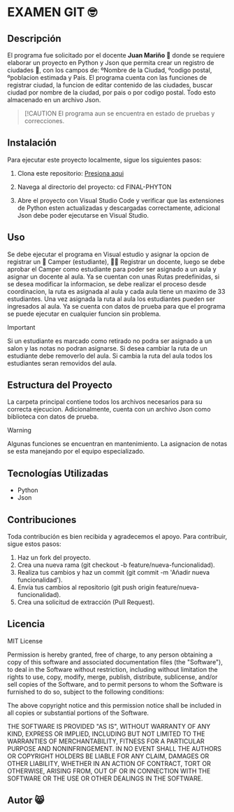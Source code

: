# EXAMEN GIT  🤓
## Descripción

El programa fue solicitado por el docente **Juan Mariño 🥑** donde se requiere elaborar un proyecto en Python y Json que permita crear un registro de ciudades 📔, con los campos de: ºNombre de la Ciudad, ºcodigo postal, ºpoblacion estimada y Pais.
El programa cuenta con las funciones de registrar ciudad, la funcion   de editar contenido de las ciudades, buscar ciudad por nombre de la ciudad, por pais o por codigo postal. Todo esto almacenado en un archivo Json.

> [!CAUTION
> El programa aun se encuentra en estado de pruebas y correcciones.

## Instalación

Para ejecutar este proyecto localmente, sigue los siguientes pasos:

1. Clona este repositorio: [Presiona aqui](https://github.com/JhoanDiazArdila/FINAL-PHYTON)

2. Navega al directorio del proyecto:
   cd FINAL-PHYTON

3. Abre el proyecto con Visual Studio Code y verificar que las extensiones de Python esten actualizadas y descargadas correctamente, adicional Json debe poder ejecutarse en Visual Studio.

## Uso

Se debe ejecutar el programa en Visual estudio y asignar la opcion de registrar un 🚀 Camper (estudiante), 👨‍🏫 Registrar un docente, luego se debe aprobar el Camper como estudiante para poder ser asignado a un aula y asignar un docente al aula.
Ya se cuentan con unas Rutas predefinidas, si se desea modificar la informacion, se debe realizar el proceso desde coordinacion, la ruta es asignada al aula y cada aula tiene un maximo de 33 estudiantes.
Una vez asignada la ruta al aula los estudiantes pueden ser ingresados al aula.
Ya se cuenta con datos de prueba para que el programa se puede ejecutar en cualquier funcion sin problema.

> [!IMPORTANT]
> Si un estudiante es marcado como retirado no podra ser asignado a un salon y las notas no podran asignarse.
> Si desea cambiar la ruta de un estudiante debe removerlo del aula.
> Si cambia la ruta del aula todos los estudiantes seran removidos del aula.

## Estructura del Proyecto

La carpeta principal contiene todos los archivos necesarios para su correcta ejecucion. Adicionalmente, cuenta con un archivo Json como biblioteca con datos de prueba.

> [!WARNING]
> Algunas funciones se encuentran en mantenimiento.
> La asignacion de notas se esta manejando por el equipo especializado.

## Tecnologías Utilizadas

- Python
- Json

## Contribuciones

Toda contribución es bien recibida y agradecemos el apoyo. Para contribuir, sigue estos pasos:

1. Haz un fork del proyecto.
2. Crea una nueva rama (git checkout -b feature/nueva-funcionalidad).
3. Realiza tus cambios y haz un commit (git commit -m 'Añadir nueva funcionalidad').
4. Envía tus cambios al repositorio (git push origin feature/nueva-funcionalidad).
5. Crea una solicitud de extracción (Pull Request).

## Licencia

MIT License

Permission is hereby granted, free of charge, to any person obtaining a copy
of this software and associated documentation files (the "Software"), to deal
in the Software without restriction, including without limitation the rights
to use, copy, modify, merge, publish, distribute, sublicense, and/or sell
copies of the Software, and to permit persons to whom the Software is
furnished to do so, subject to the following conditions:

The above copyright notice and this permission notice shall be included in all
copies or substantial portions of the Software.

THE SOFTWARE IS PROVIDED "AS IS", WITHOUT WARRANTY OF ANY KIND, EXPRESS OR
IMPLIED, INCLUDING BUT NOT LIMITED TO THE WARRANTIES OF MERCHANTABILITY,
FITNESS FOR A PARTICULAR PURPOSE AND NONINFRINGEMENT. IN NO EVENT SHALL THE
AUTHORS OR COPYRIGHT HOLDERS BE LIABLE FOR ANY CLAIM, DAMAGES OR OTHER
LIABILITY, WHETHER IN AN ACTION OF CONTRACT, TORT OR OTHERWISE, ARISING FROM,
OUT OF OR IN CONNECTION WITH THE SOFTWARE OR THE USE OR OTHER DEALINGS IN THE
SOFTWARE.

## Autor 😸
